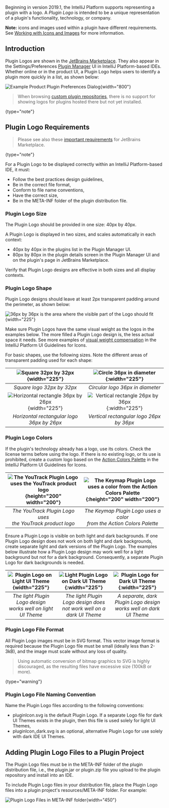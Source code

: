 [//]: # (title: Plugin Logo)

<!-- Copyright 2000-2022 JetBrains s.r.o. and other contributors. Use of this source code is governed by the Apache 2.0 license that can be found in the LICENSE file. -->

Beginning in version 2019.1, the IntelliJ Platform supports representing a plugin with a logo.
A _Plugin Logo_ is intended to be a unique representation of a plugin's functionality, technology, or company.

**Note:** icons and images used within a plugin have different requirements.
See [Working with Icons and Images](work_with_icons_and_images.md) for more information.

## Introduction
Plugin Logos are shown in the [JetBrains Marketplace](https://plugins.jetbrains.com).
They also appear in the Settings/Preferences [Plugin Manager](https://www.jetbrains.com/help/idea/managing-plugins.html) UI in IntelliJ Platform-based IDEs.
Whether online or in the product UI, a Plugin Logo helps users to identify a plugin more quickly in a list, as shown below:

![Example Product Plugin Preferences Dialog](plugin_prefs.png){width="800"}

> When browsing [custom plugin repositories](update_plugins_format.md), there is no support for showing logos for plugins hosted there but not yet installed.
>
{type="note"}

## Plugin Logo Requirements

> Please see also these [important requirements](https://plugins.jetbrains.com/docs/marketplace/plugin-overview-page.html#plugin-logo) for JetBrains Marketplace.
>
{type="note"}

For a Plugin Logo to be displayed correctly within an IntelliJ Platform-based IDE, it must:
* Follow the best practices design guidelines,
* Be in the correct file format,
* Conform to file name conventions,
* Have the correct size,
* Be in the <path>META-INF</path> folder of the plugin distribution file.

### Plugin Logo Size
The Plugin Logo should be provided in one size: 40px by 40px.

A Plugin Logo is displayed in two sizes, and scales automatically in each context:
* 40px by 40px in the plugins list in the Plugin Manager UI.
* 80px by 80px in the plugin details screen in the Plugin Manager UI and on the plugin's page in JetBrains Marketplace.

Verify that Plugin Logo designs are effective in both sizes and all display contexts.

### Plugin Logo Shape
Plugin Logo designs should leave at least 2px transparent padding around the perimeter, as shown below:

![36px by 36px is the area where the visible part of the Logo should fit](icon_size.png){width="225"}

Make sure Plugin Logos have the same visual weight as the logos in the examples below.
The more filled a Plugin Logo design is, the less actual space it needs.
See more examples of [visual weight compensation](https://jetbrains.design/intellij/principles/icons/#08) in the IntelliJ Platform UI Guidelines for Icons.

For basic shapes, use the following sizes.
Note the different areas of transparent padding used for each shape:

|            ![Square 32px by 32px](square_logo.png){width="225"}             |        ![Circle 36px in diameter](circle_logo.png){:width="225"}         |
|:---------------------------------------------------------------------------:|:------------------------------------------------------------------------:|
|                         _Square logo 32px by 32px_                          |                     _Circular logo 36px in diameter_                     |
| ![Horizontal rectangle 36px by 26px](rectangle_horizontal.png){width="225"} | ![Vertical rectangle 26px by 36px](rectangle_vertical.png){:width="225"} |
|                 _Horizontal rectangular logo 36px by 26px_                  |                 _Vertical rectangular logo 26px by 36px_                 |


### Plugin Logo Colors
If the plugin's technology already has a logo, use its colors.
Check the license terms before using the logo.
If there is no existing logo, or its use is prohibited, create a custom logo based on the [Action Colors Palette](https://jetbrains.design/intellij/principles/icons/#action-icons) in the IntelliJ Platform UI Guidelines for Icons.

| ![The YouTrack Plugin Logo uses the YouTrack product logo ](yt_logo.png){height="200" width="200"} | ![The Keymap Plugin Logo uses a color from the Action Colors Palette](keymap_logo.png){:height="200" width="200"} |
|:--------------------------------------------------------------------------------------------------:|:-----------------------------------------------------------------------------------------------------------------:|
|                   _The YouTrack Plugin Logo uses<br/>the YouTrack product logo_                    |                     _The Keymap Plugin Logo uses a color<br/>from the Action Colors Palette_                      |

Ensure a Plugin Logo is visible on both light and dark backgrounds.
If one Plugin Logo design does not work on both light and dark backgrounds, create separate light and dark versions of the Plugin Logo.
The examples below illustrate how a Plugin Logo design may work well for a light background but not for a dark background.
Consequently, a separate Plugin Logo for dark backgrounds is needed.

| ![Plugin Logo on Light UI Theme](light_version.png){width="225"} |    ![Light Plugin Logo on Dark UI Theme](dark_bad.png){:width="225"}     |     ![Plugin Logo for Dark UI Theme](dark_good.png){:width="225"}     |
|:----------------------------------------------------------------:|:------------------------------------------------------------------------:|:---------------------------------------------------------------------:|
| _The light Plugin Logo design<br/>works well on light UI Theme_  | _The light Plugin Logo design does<br/>not work well on a dark UI Theme_ | _A separate, dark Plugin Logo design<br/>works well on dark UI Theme_ |

### Plugin Logo File Format
All Plugin Logo images must be in SVG format.
This vector image format is required because the Plugin Logo file must be small (ideally less than 2-3kB), and the image must scale without any loss of quality.

> Using automatic conversion of bitmap graphics to SVG is highly discouraged, as the resulting files have excessive size (100kB or more).
>
{type="warning"}

### Plugin Logo File Naming Convention
Name the Plugin Logo files according to the following conventions:
* <path>pluginIcon.svg</path> is the default Plugin Logo.
  If a separate Logo file for dark UI Themes exists in the plugin, then this file is used solely for light UI Themes,
* <path>pluginIcon_dark.svg</path> is an optional, alternative Plugin Logo for use solely with dark IDE UI Themes.

## Adding Plugin Logo Files to a Plugin Project
The Plugin Logo files must be in the <path>META-INF</path> folder of the plugin distribution file, i.e., the <path>plugin.jar</path> or <path>plugin.zip</path> file you upload to the plugin repository and install into an IDE.

To include Plugin Logo files in your distribution file, place the Plugin Logo files into a plugin project's <path>resources/META-INF</path> folder.
For example:

![Plugin Logo Files in META-INF folder](resource_directory_structure.png){width="450"}
